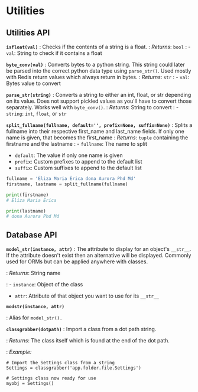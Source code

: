 Utilities
=========

Utilities API
-------------

**`isfloat(val)`**
: Checks if the contents of a string is a float.
: *Returns*: `bool`
: - `val`: String to check if it contains a float

**`byte_conv(val)`**
: Converts bytes to a python string. This string could later be parsed into the correct
      python data type using `parse_str()`. Used mostly with Redis return values which always return in
      bytes.
: *Returns*: `str`
: - `val`: Bytes value to convert

**`parse_str(string)`**
: Converts a string to either an int, float, or str depending on its value. Does not support
 pickled values as you'll have to convert those separately. Works well with `byte_conv()`.
: *Returns*: String to convert
: - `string`: `int`, `float`, or `str`

**`split_fullname(fullname, default='', prefix=None, suffix=None)`**
: Splits a fullname into their respective first_name and last_name fields.
      If only one name is given, that becomes the first_name
: *Returns*: `tuple` containing the firstname and the lastname
: - `fullname`: The name to split
- `default`: The value if only one name is given
- `prefix`: Custom prefixes to append to the default list
- `suffix`: Custom suffixes to append to the default list

```python
fullname = 'Eliza Maria Erica dona Aurora Phd Md'
firstname, lastname = split_fullname(fullname)

print(firstname)
# Eliza Maria Erica

print(lastname)
# dona Aurora Phd Md
```

Database API
------------

**`model_str(instance, attr)`**
: The attribute to display for an object's `__str__`. If the attribute doesn't exist then an
 alternative will be displayed. Commonly used for ORMs but can be applied anywhere with classes.

: *Returns*: String name

: - `instance`: Object of the class
- `attr`: Attribute of that object you want to use for its `__str__`

**`modstr(instance, attr)`**

: Alias for `model_str().`

**`classgrabber(dotpath)`**
: Import a class from a dot path string.
      
: *Returns*: The class itself which is found at the end of the dot path.

: *Example:*
```
# Import the Settings class from a string
Settings = classgrabber('app.folder.file.Settings')

# Settings class now ready for use
myobj = Settings()
```


